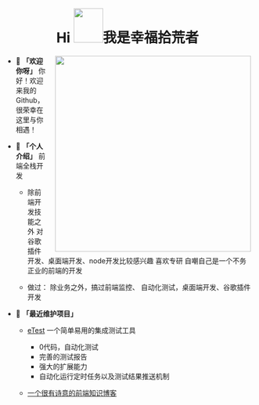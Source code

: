 <h1 align="center">Hi 
    <img src="https://i.pinimg.com/originals/28/02/00/28020003d4a493c78d8202ba6c35f179.gif" width="60px" height="70px">我是幸福拾荒者
</h1>



<img align="right" src="https://github-readme-stats.vercel.app/api?username=xflihaibo&show_icons=true?&hide_title=true" width="400px" style="margin-left:20px;"  />


- 👋 **「欢迎你呀」** 你好！欢迎来我的Github，很荣幸在这里与你相遇！



- 👀 **「个人介绍」**  前端全栈开发
    + 除前端开发技能之外 对谷歌插件开发、桌面端开发、node开发比较感兴趣 喜欢专研 自嘲自己是一个不务正业的前端的开发

    + 做过： 除业务之外，搞过前端监控、 自动化测试，桌面端开发、谷歌插件开发


- 🌱 **「最近维护项目」** 

    + [eTest](https://github.com/alltheblue/docs) 一个简单易用的集成测试工具
      + 0代码，自动化测试
      + 完善的测试报告
      + 强大的扩展能力
      + 自动化运行定时任务以及测试结果推送机制

    +  [一个很有诗意的前端知识博客](https://xflihaibo.github.io/docs/#/) 


